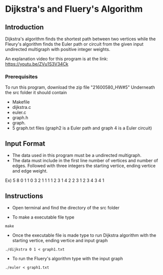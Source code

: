 # Dijkstra's and Fluery's Algorithm

## Introduction
Dijkstra's algorithm finds the shortest path between two vertices while the
Fleury's algorithm finds the Euler path or circuit from the given input undirected multigraph with positive integer weights.

An explanation video for this program is at the link: https://youtu.be/ZVu1S3V34Ck

### Prerequisites
To run this program, download the zip file "21600580_HW#5"
Underneath the src folder it should contain
- Makefile
- dijkstra.c
- euler.c
- graph.h
- graph.
- 5 graph.txt files (graph2 is a Euler path and graph 4 is a Euler circuit)

## Input Format
- The data used in this program must be a undirected multigraph.
- The data must include in the first line number of vertices and number of edges.
  Followed with three integers the starting vertice, ending vertice and edge weight.

Ex)
5 8
0 1 1
0 3 2
1 1 1
1 2 3
1 4 2
2 3 1
2 3 4
3 4 1

## Instructions
- Open terminal and find the directory of the src folder

- To make a executable file type
```
make
```

- Once the executable file is made type to run Dijkstra algorithm with the starting vertice, ending vertice and input graph
```
./dijkstra 0 1 < graph1.txt
```
- To run the Fluery's algorithm type with the input graph
```
./euler < graph1.txt
```
